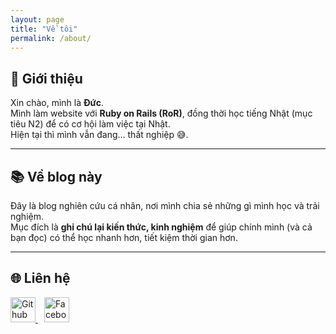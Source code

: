 ```yaml
---
layout: page
title: "Về tôi"
permalink: /about/
---
```


## 👋 Giới thiệu

Xin chào, mình là **Đức**.  
Mình làm website với **Ruby on Rails (RoR)**, đồng thời học tiếng Nhật (mục tiêu N2) để có cơ hội làm việc tại Nhật.  
Hiện tại thì mình vẫn đang… thất nghiệp 😅.

---

## 📚 Về blog này

Đây là blog nghiên cứu cá nhân, nơi mình chia sẻ những gì mình học và trải nghiệm.  
Mục đích là **ghi chú lại kiến thức, kinh nghiệm** để giúp chính mình (và cả bạn đọc) có thể học nhanh hơn, tiết kiệm thời gian hơn.  

---

## 🌐 Liên hệ

<p>
  <a href="https://github.com/ducdz1m2/" target="_blank">
    <img src="{{ '/assets/images/github.png' | relative_url }}" alt="Github icon" width="40" height="40">
  </a>

  <a href="https://facebook.com/{{ site.facebook_username }}" target="_blank" style="margin-left:10px;">
    <img src="{{ '/assets/images/facebook.png' | relative_url }}" alt="Facebook icon" width="40" height="40">
  </a>
</p>
